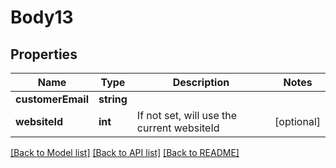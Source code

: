 # Body13

## Properties
Name | Type | Description | Notes
------------ | ------------- | ------------- | -------------
**customerEmail** | **string** |  | 
**websiteId** | **int** | If not set, will use the current websiteId | [optional] 

[[Back to Model list]](../README.md#documentation-for-models) [[Back to API list]](../README.md#documentation-for-api-endpoints) [[Back to README]](../README.md)


